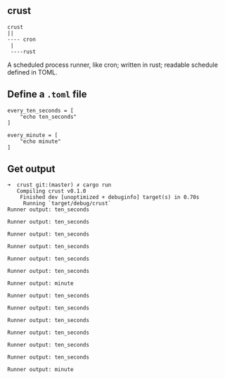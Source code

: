 crust
----

````
crust
||
---- cron
 |
 ----rust
````

A scheduled process runner, like cron; written in rust; readable schedule defined in TOML.


Define a `.toml` file
----
````
every_ten_seconds = [
    "echo ten_seconds"
]

every_minute = [
    "echo minute"
]
````

Get output
----
````
➜  crust git:(master) ✗ cargo run
   Compiling crust v0.1.0
    Finished dev [unoptimized + debuginfo] target(s) in 0.70s
     Running `target/debug/crust`
Runner output: ten_seconds

Runner output: ten_seconds

Runner output: ten_seconds

Runner output: ten_seconds

Runner output: ten_seconds

Runner output: ten_seconds

Runner output: minute

Runner output: ten_seconds

Runner output: ten_seconds

Runner output: ten_seconds

Runner output: ten_seconds

Runner output: ten_seconds

Runner output: ten_seconds

Runner output: minute
````
